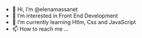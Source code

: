 - 👋 Hi, I’m @elenamassanet
- 👀 I’m interested in Front End Development
- 🌱 I’m currently learning Htlm, Css and JavaScript
- 📫 How to reach me ...

<!---
elenamassanet/elenamassanet is a ✨ special ✨ repository because its `README.md` (this file) appears on your GitHub profile.
You can click the Preview link to take a look at your changes.
--->
